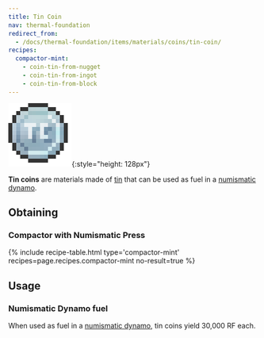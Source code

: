 ```yaml
---
title: Tin Coin
nav: thermal-foundation
redirect_from:
  - /docs/thermal-foundation/items/materials/coins/tin-coin/
recipes:
  compactor-mint:
    - coin-tin-from-nugget
    - coin-tin-from-ingot
    - coin-tin-from-block
---
```


![Tin coin](/assets/images/thermal-foundation/coin-tin.png){:style="height: 128px"}


**Tin coins** are materials made of [tin](/docs/tin-ingot/) that can be used as
fuel in a [numismatic dynamo](/docs/numismatic-dynamo/).


Obtaining
---------

### Compactor with Numismatic Press
{% include recipe-table.html type='compactor-mint' recipes=page.recipes.compactor-mint no-result=true %}


Usage
-----

### Numismatic Dynamo fuel
When used as fuel in a [numismatic dynamo](/docs/numismatic-dynamo/), tin coins
yield 30,000 RF each.
